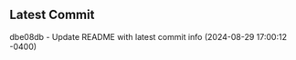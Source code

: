 
## Latest Commit
dbe08db - Update README with latest commit info (2024-08-29 17:00:12 -0400) <Yunxi-Zhou>
